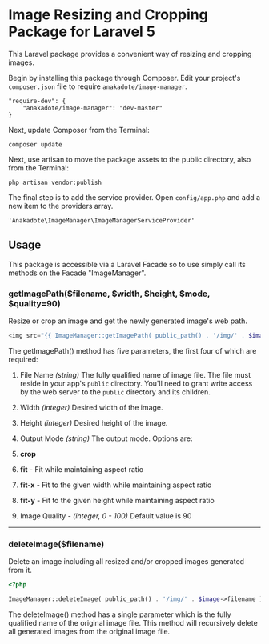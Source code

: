 # Image Resizing and Cropping Package for Laravel 5

This Laravel package provides a convenient way of resizing and cropping images.

Begin by installing this package through Composer. Edit your project's `composer.json` file to require `anakadote/image-manager`.

	"require-dev": {
		"anakadote/image-manager": "dev-master"
	}

Next, update Composer from the Terminal:

    composer update

Next, use artisan to move the package assets to the public directory, also from the Terminal:

    php artisan vendor:publish

The final step is to add the service provider. Open `config/app.php` and add a new item to the providers array.

    'Anakadote\ImageManager\ImageManagerServiceProvider'


## Usage

This package is accessible via a Laravel Facade so to use simply call its methods on the Facade "ImageManager".


### getImagePath($filename, $width, $height, $mode, $quality=90)

Resize or crop an image and get the newly generated image's web path.

```php
<img src="{{ ImageManager::getImagePath( public_path() . '/img/' . $image->filename, 250, 200, 'crop' ) }}" alt="">

```

The getImagePath() method has five parameters, the first four of which are required:

1. File Name *(string)* The fully qualified name of image file. The file must reside in your app's `public` directory. You'll need to grant write access by the web server to the `public` directory and its children.

2. Width *(integer)* Desired width of the image.

3. Height *(integer)* Desired height of the image.
4. Output Mode *(string)* The output mode. Options are:
  1. **crop**
  2. **fit** - Fit while maintaining aspect ratio
  3. **fit-x** - Fit to the given width while maintaining aspect ratio
  4. **fit-y** - Fit to the given height while maintaining aspect ratio

5. Image Quality - *(integer, 0 - 100)* Default value is 90


***


### deleteImage($filename)

Delete an image including all resized and/or cropped images generated from it.

```php
<?php

ImageManager::deleteImage( public_path() . '/img/' . $image->filename );

```

The deleteImage() method has a single parameter which is the fully qualified name of the original image file. This method will recursively delete all generated images from the original image file.
